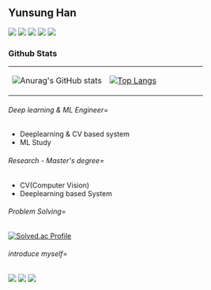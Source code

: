 
 ## Yunsung Han
<p align="left">
 <img src="https://img.shields.io/badge/Python-blue?style=for-the-badge&logo=Python&logoColor=white"/>
 <img src="https://img.shields.io/badge/Pytorch-red?style=for-the-badge&logo=Pytorch&logoColor=white"/>
 <img src="https://img.shields.io/badge/C++-yellow?style=for-the-badge&logo=cplusplus&logoColor=white"/>
 <img src="https://img.shields.io/badge/Keras-green?style=for-the-badge&logo=keras&logoColor=white"/>
 <img src="https://img.shields.io/badge/OpenCV-E34F26?style=for-the-badge&logo=opencv&logoColor=white"/>
</p>

### Github Stats  
<table><tr><td valign="center" width="50%">

![Anurag's GitHub stats](https://github-readme-stats.vercel.app/api?username=22ema&show_icons=true&count_private=true&theme=github_dark)

</td><td valign="top" width="50%">

[![Top Langs](https://github-readme-stats.vercel.app/api/top-langs/?username=22ema&layout=compact&exclude_repo=MinT,KHTA,website,wire,fx-di-example,go-jose&langs_count=5&hide=makefile,shell,batchfile,assembly)](https://github.com/anuraghazra/github-readme-stats)

</td></tr></table>  

###### Deep learning & ML Engineer=

- Deeplearning & CV based system
- ML Study

###### Research - Master's degree=

- CV(Computer Vision)
- Deeplearning based System

###### Problem Solving=

[![Solved.ac Profile](http://mazassumnida.wtf/api/generate_badge?boj=22ema)](https://solved.ac/22ema)<br/>


###### introduce myself=
<p align="left">
 <a href="https://development-ima.tistory.com/" target="_blank"><img src="https://img.shields.io/badge/-Devblog-black"/></a>
 <a href="https://www.linkedin.com/in/yunsung-han-368729194/" target="_blank"><img src="https://img.shields.io/badge/-linkedin-blue"/></a>
 <a href="https://22ema.notion.site/Resume-51f5702f8dd74cfa9e504a051ab02829" target="_blank"><img src="https://img.shields.io/badge/-Resume-yellow"/></a>
</p>
